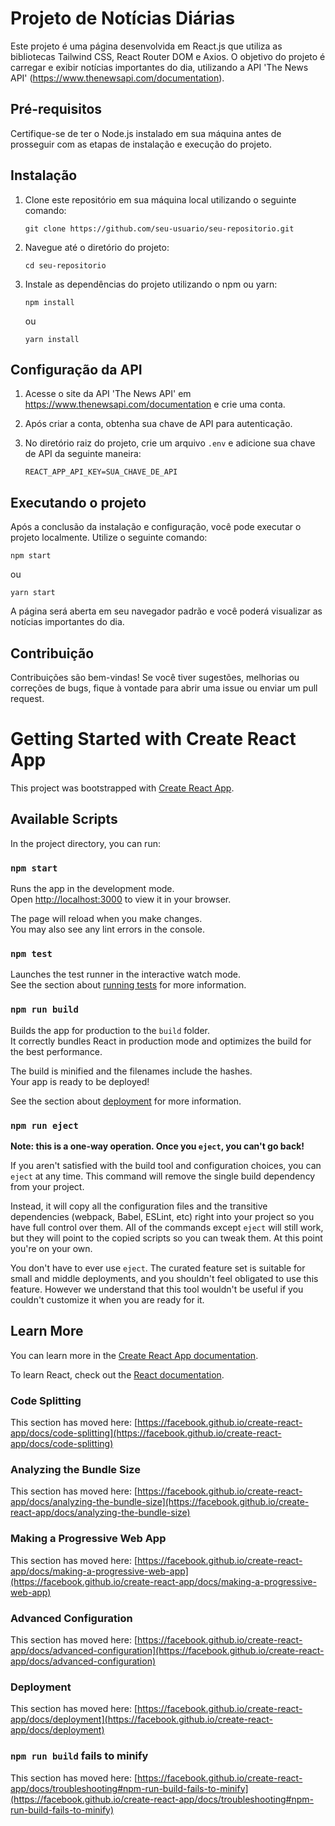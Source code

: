 # Projeto de Notícias Diárias

Este projeto é uma página desenvolvida em React.js que utiliza as bibliotecas Tailwind CSS, React Router DOM e Axios. O objetivo do projeto é carregar e exibir notícias importantes do dia, utilizando a API 'The News API' (https://www.thenewsapi.com/documentation).

## Pré-requisitos

Certifique-se de ter o Node.js instalado em sua máquina antes de prosseguir com as etapas de instalação e execução do projeto.

## Instalação

1. Clone este repositório em sua máquina local utilizando o seguinte comando:

   ```
   git clone https://github.com/seu-usuario/seu-repositorio.git
   ```

2. Navegue até o diretório do projeto:

   ```
   cd seu-repositorio
   ```

3. Instale as dependências do projeto utilizando o npm ou yarn:

   ```
   npm install
   ```

   ou

   ```
   yarn install
   ```

## Configuração da API

1. Acesse o site da API 'The News API' em https://www.thenewsapi.com/documentation e crie uma conta.

2. Após criar a conta, obtenha sua chave de API para autenticação.

3. No diretório raiz do projeto, crie um arquivo `.env` e adicione sua chave de API da seguinte maneira:

   ```
   REACT_APP_API_KEY=SUA_CHAVE_DE_API
   ```

## Executando o projeto

Após a conclusão da instalação e configuração, você pode executar o projeto localmente. Utilize o seguinte comando:

```
npm start
```

ou

```
yarn start
```

A página será aberta em seu navegador padrão e você poderá visualizar as notícias importantes do dia.

## Contribuição

Contribuições são bem-vindas! Se você tiver sugestões, melhorias ou correções de bugs, fique à vontade para abrir uma issue ou enviar um pull request.

##

# Getting Started with Create React App

This project was bootstrapped with [Create React App](https://github.com/facebook/create-react-app).

## Available Scripts

In the project directory, you can run:

### `npm start`

Runs the app in the development mode.\
Open [http://localhost:3000](http://localhost:3000) to view it in your browser.

The page will reload when you make changes.\
You may also see any lint errors in the console.

### `npm test`

Launches the test runner in the interactive watch mode.\
See the section about [running tests](https://facebook.github.io/create-react-app/docs/running-tests) for more information.

### `npm run build`

Builds the app for production to the `build` folder.\
It correctly bundles React in production mode and optimizes the build for the best performance.

The build is minified and the filenames include the hashes.\
Your app is ready to be deployed!

See the section about [deployment](https://facebook.github.io/create-react-app/docs/deployment) for more information.

### `npm run eject`

**Note: this is a one-way operation. Once you `eject`, you can't go back!**

If you aren't satisfied with the build tool and configuration choices, you can `eject` at any time. This command will remove the single build dependency from your project.

Instead, it will copy all the configuration files and the transitive dependencies (webpack, Babel, ESLint, etc) right into your project so you have full control over them. All of the commands except `eject` will still work, but they will point to the copied scripts so you can tweak them. At this point you're on your own.

You don't have to ever use `eject`. The curated feature set is suitable for small and middle deployments, and you shouldn't feel obligated to use this feature. However we understand that this tool wouldn't be useful if you couldn't customize it when you are ready for it.

## Learn More

You can learn more in the [Create React App documentation](https://facebook.github.io/create-react-app/docs/getting-started).

To learn React, check out the [React documentation](https://reactjs.org/).

### Code Splitting

This section has moved here: [https://facebook.github.io/create-react-app/docs/code-splitting](https://facebook.github.io/create-react-app/docs/code-splitting)

### Analyzing the Bundle Size

This section has moved here: [https://facebook.github.io/create-react-app/docs/analyzing-the-bundle-size](https://facebook.github.io/create-react-app/docs/analyzing-the-bundle-size)

### Making a Progressive Web App

This section has moved here: [https://facebook.github.io/create-react-app/docs/making-a-progressive-web-app](https://facebook.github.io/create-react-app/docs/making-a-progressive-web-app)

### Advanced Configuration

This section has moved here: [https://facebook.github.io/create-react-app/docs/advanced-configuration](https://facebook.github.io/create-react-app/docs/advanced-configuration)

### Deployment

This section has moved here: [https://facebook.github.io/create-react-app/docs/deployment](https://facebook.github.io/create-react-app/docs/deployment)

### `npm run build` fails to minify

This section has moved here: [https://facebook.github.io/create-react-app/docs/troubleshooting#npm-run-build-fails-to-minify](https://facebook.github.io/create-react-app/docs/troubleshooting#npm-run-build-fails-to-minify)

